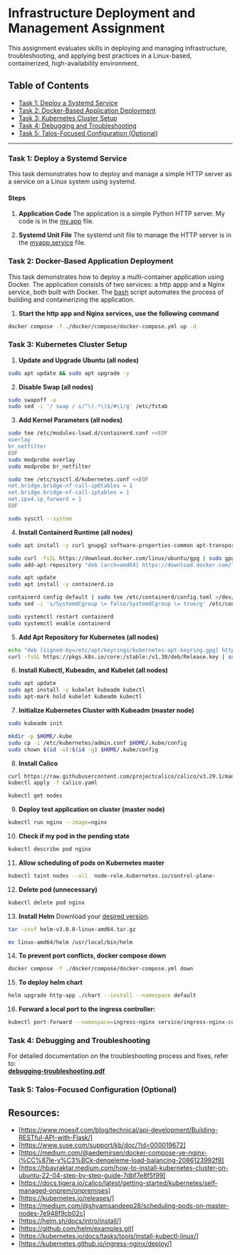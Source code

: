 # Infrastructure Deployment and Management Assignment

This assignment evaluates skills in deploying and managing infrastructure, troubleshooting, and applying best practices in a Linux-based, containerized, high-availability environment.

## Table of Contents

- [Task 1: Deploy a Systemd Service](#task-1-deploy-a-systemd-service)
- [Task 2: Docker-Based Application Deployment](#task-2-docker-based-application-deployment)
- [Task 3: Kubernetes Cluster Setup](#task-3-kubernetes-cluster-setup)
- [Task 4: Debugging and Troubleshooting](#task-4-debugging-and-troubleshooting)
- [Task 5: Talos-Focused Configuration (Optional)](#task-5-talos-focused-configuration-optional)

---

### Task 1: Deploy a Systemd Service

This task demonstrates how to deploy and manage a simple HTTP server as a service on a Linux system using systemd.

#### Steps

1. **Application Code**
The application is a simple Python HTTP server. My code is in the [my.app](server/myapp.py) file.

2. **Systemd Unit File**
The systemd unit file to manage the HTTP server is in the [myapp.service](systemd/myapp.service) file.

### Task 2: Docker-Based Application Deployment

This task demonstrates how to deploy a multi-container application using Docker. The application consists of two services: a http appp and a Nginx service, both built with Docker.
The [bash](build.sh) script automates the process of building and containerizing the application.

1. **Start the http app and Nginx services, use the following command**
```sh
docker compose -f ./docker/compose/docker-compose.yml up -d
```

### Task 3: Kubernetes Cluster Setup

1. **Update and Upgrade Ubuntu (all nodes)**
```sh
sudo apt update && sudo apt upgrade -y
```

2. **Disable Swap (all nodes)**
```sh
sudo swapoff -a
sudo sed -i '/ swap / s/^\(.*\)$/#\1/g' /etc/fstab
```

3. **Add Kernel Parameters (all nodes)**
```sh
sudo tee /etc/modules-load.d/containerd.conf <<EOF
overlay
br_netfilter
EOF
sudo modprobe overlay
sudo modprobe br_netfilter
```
```sh
sudo tee /etc/sysctl.d/kubernetes.conf <<EOF
net.bridge.bridge-nf-call-ip6tables = 1
net.bridge.bridge-nf-call-iptables = 1
net.ipv4.ip_forward = 1
EOF
```
```sh
sudo sysctl --system
```
4. **Install Containerd Runtime (all nodes)**
```sh
sudo apt install -y curl gnupg2 software-properties-common apt-transport-https ca-certificates
```
```sh
sudo curl -fsSL https://download.docker.com/linux/ubuntu/gpg | sudo gpg --dearmour -o /etc/apt/trusted.gpg.d/docker.gpg
sudo add-apt-repository "deb [arch=amd64] https://download.docker.com/linux/ubuntu $(lsb_release -cs) stable"
```
```sh
sudo apt update
sudo apt install -y containerd.io
```
```sh
containerd config default | sudo tee /etc/containerd/config.toml >/dev/null 2>&1
sudo sed -i 's/SystemdCgroup \= false/SystemdCgroup \= true/g' /etc/containerd/config.toml
```
```sh
sudo systemctl restart containerd
sudo systemctl enable containerd
```
5. **Add Apt Repository for Kubernetes (all nodes)**
```sh
echo "deb [signed-by=/etc/apt/keyrings/kubernetes-apt-keyring.gpg] https://pkgs.k8s.io/core:/stable:/v1.30/deb/ /" | sudo tee /etc/apt/sources.list.d/kubernetes.list
curl -fsSL https://pkgs.k8s.io/core:/stable:/v1.30/deb/Release.key | sudo gpg --dearmor -o /etc/apt/keyrings/kubernetes-apt-keyring.gpg
```

6. **Install Kubectl, Kubeadm, and Kubelet (all nodes)**
```sh
sudo apt update
sudo apt install -y kubelet kubeadm kubectl
sudo apt-mark hold kubelet kubeadm kubectl
```
7. **Initialize Kubernetes Cluster with Kubeadm (master node)**
```sh
sudo kubeadm init
```
```sh
mkdir -p $HOME/.kube
sudo cp -i /etc/kubernetes/admin.conf $HOME/.kube/config
sudo chown $(id -u):$(id -g) $HOME/.kube/config
```

8. **Install Calico**
```sh
curl https://raw.githubusercontent.com/projectcalico/calico/v3.29.1/manifests/calico.yaml -O
kubectl apply -f calico.yaml
```
```sh
kubectl get nodes
```
9. **Deploy test application on cluster (master node)**
```sh
kubectl run nginx --image=nginx
```

10. **Check if my pod in the pending state**
```sh
kubectl describe pod nginx
```

11. **Allow scheduling of pods on Kubernetes master**
```sh
kubectl taint nodes --all  node-role.kubernetes.io/control-plane-
```

12. **Delete pod (unnecessary)**
```sh
kubectl delete pod nginx
```
13. **Install Helm**
Download your [desired version](https://github.com/helm/helm/releases).
```sh
tar -zxvf helm-v3.0.0-linux-amd64.tar.gz
```
```sh
mv linux-amd64/helm /usr/local/bin/helm
```
14. **To prevent port conflicts, docker compose down**
```sh
docker compose -f ./docker/compose/docker-compose.yml down
```

15. **To deploy helm chart**
```sh
helm upgrade http-app ./chart --install --namespace default
```

16. **Forward a local port to the ingress controller:**
```sh
kubectl port-forward --namespace=ingress-nginx service/ingress-nginx-controller 8080:80
```
### Task 4: Debugging and Troubleshooting

For detailed documentation on the troubleshooting process and fixes, refer to:  
**[debugging-troubleshooting.pdf](./debugging-troubleshooting.pdf)**

### Task 5: Talos-Focused Configuration (Optional)




## Resources:
- [https://www.moesif.com/blog/technical/api-development/Building-RESTful-API-with-Flask/]
- [https://www.suse.com/support/kb/doc/?id=000019672]
- [https://medium.com/@aedemirsen/docker-compose-ve-nginx-i%CC%87le-y%C3%BCk-dengeleme-load-balancing-2086123992f9]
- [https://hbayraktar.medium.com/how-to-install-kubernetes-cluster-on-ubuntu-22-04-step-by-step-guide-7dbf7e8f5f99]
- [https://docs.tigera.io/calico/latest/getting-started/kubernetes/self-managed-onprem/onpremises]
- [https://kubernetes.io/releases/]
- [https://medium.com/@shyamsandeep28/scheduling-pods-on-master-nodes-7e948f9cb02c]
- [https://helm.sh/docs/intro/install/]
- [https://github.com/helm/examples.git]
- [https://kubernetes.io/docs/tasks/tools/install-kubectl-linux/]
- [https://kubernetes.github.io/ingress-nginx/deploy/]